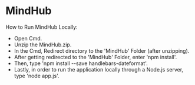 # MindHub
 
How to Run MindHub Locally:
- Open Cmd.
- Unzip the MindHub.zip.
- In the Cmd, Redirect directory to the 'MindHub' Folder (after unzipping).
- After getting redirected to the 'MindHub' Folder, enter 'npm install'. 
- Then, type 'npm install --save handlebars-dateformat'.
- Lastly, in order to run the application locally through a Node.js server, type 'node app.js'.